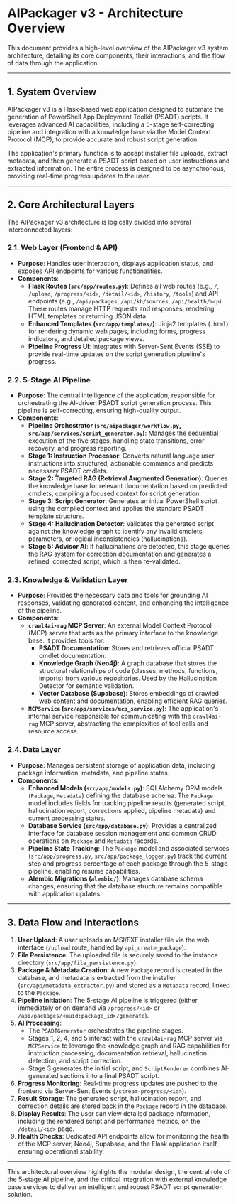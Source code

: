 # AIPackager v3 - Architecture Overview

This document provides a high-level overview of the AIPackager v3 system architecture, detailing its core components, their interactions, and the flow of data through the application.

---

## 1. System Overview

AIPackager v3 is a Flask-based web application designed to automate the generation of PowerShell App Deployment Toolkit (PSADT) scripts. It leverages advanced AI capabilities, including a 5-stage self-correcting pipeline and integration with a knowledge base via the Model Context Protocol (MCP), to provide accurate and robust script generation.

The application's primary function is to accept installer file uploads, extract metadata, and then generate a PSADT script based on user instructions and extracted information. The entire process is designed to be asynchronous, providing real-time progress updates to the user.

---

## 2. Core Architectural Layers

The AIPackager v3 architecture is logically divided into several interconnected layers:

### 2.1. Web Layer (Frontend & API)
*   **Purpose**: Handles user interaction, displays application status, and exposes API endpoints for various functionalities.
*   **Components**:
    *   **Flask Routes (`src/app/routes.py`)**: Defines all web routes (e.g., `/`, `/upload`, `/progress/<id>`, `/detail/<id>`, `/history`, `/tools`) and API endpoints (e.g., `/api/packages`, `/api/kb/sources`, `/api/health/mcp`). These routes manage HTTP requests and responses, rendering HTML templates or returning JSON data.
    *   **Enhanced Templates (`src/app/templates/`)**: Jinja2 templates (`.html`) for rendering dynamic web pages, including forms, progress indicators, and detailed package views.
    *   **Pipeline Progress UI**: Integrates with Server-Sent Events (SSE) to provide real-time updates on the script generation pipeline's progress.

### 2.2. 5-Stage AI Pipeline
*   **Purpose**: The central intelligence of the application, responsible for orchestrating the AI-driven PSADT script generation process. This pipeline is self-correcting, ensuring high-quality output.
*   **Components**:
    *   **Pipeline Orchestrator (`src/aipackager/workflow.py`, `src/app/services/script_generator.py`)**: Manages the sequential execution of the five stages, handling state transitions, error recovery, and progress reporting.
    *   **Stage 1: Instruction Processor**: Converts natural language user instructions into structured, actionable commands and predicts necessary PSADT cmdlets.
    *   **Stage 2: Targeted RAG (Retrieval Augmented Generation)**: Queries the knowledge base for relevant documentation based on predicted cmdlets, compiling a focused context for script generation.
    *   **Stage 3: Script Generator**: Generates an initial PowerShell script using the compiled context and applies the standard PSADT template structure.
    *   **Stage 4: Hallucination Detector**: Validates the generated script against the knowledge graph to identify any invalid cmdlets, parameters, or logical inconsistencies (hallucinations).
    *   **Stage 5: Advisor AI**: If hallucinations are detected, this stage queries the RAG system for correction documentation and generates a refined, corrected script, which is then re-validated.

### 2.3. Knowledge & Validation Layer
*   **Purpose**: Provides the necessary data and tools for grounding AI responses, validating generated content, and enhancing the intelligence of the pipeline.
*   **Components**:
    *   **`crawl4ai-rag` MCP Server**: An external Model Context Protocol (MCP) server that acts as the primary interface to the knowledge base. It provides tools for:
        *   **PSADT Documentation**: Stores and retrieves official PSADT cmdlet documentation.
        *   **Knowledge Graph (Neo4j)**: A graph database that stores the structural relationships of code (classes, methods, functions, imports) from various repositories. Used by the Hallucination Detector for semantic validation.
        *   **Vector Database (Supabase)**: Stores embeddings of crawled web content and documentation, enabling efficient RAG queries.
    *   **`MCPService` (`src/app/services/mcp_service.py`)**: The application's internal service responsible for communicating with the `crawl4ai-rag` MCP server, abstracting the complexities of tool calls and resource access.

### 2.4. Data Layer
*   **Purpose**: Manages persistent storage of application data, including package information, metadata, and pipeline states.
*   **Components**:
    *   **Enhanced Models (`src/app/models.py`)**: SQLAlchemy ORM models (`Package`, `Metadata`) defining the database schema. The `Package` model includes fields for tracking pipeline results (generated script, hallucination report, corrections applied, pipeline metadata) and current processing status.
    *   **Database Service (`src/app/database.py`)**: Provides a centralized interface for database session management and common CRUD operations on `Package` and `Metadata` records.
    *   **Pipeline State Tracking**: The `Package` model and associated services (`src/app/progress.py`, `src/app/package_logger.py`) track the current step and progress percentage of each package through the 5-stage pipeline, enabling resume capabilities.
    *   **Alembic Migrations (`alembic/`)**: Manages database schema changes, ensuring that the database structure remains compatible with application updates.

---

## 3. Data Flow and Interactions

1.  **User Upload**: A user uploads an MSI/EXE installer file via the web interface (`/upload` route, handled by `api_create_package`).
2.  **File Persistence**: The uploaded file is securely saved to the instance directory (`src/app/file_persistence.py`).
3.  **Package & Metadata Creation**: A new `Package` record is created in the database, and metadata is extracted from the installer (`src/app/metadata_extractor.py`) and stored as a `Metadata` record, linked to the `Package`.
4.  **Pipeline Initiation**: The 5-stage AI pipeline is triggered (either immediately or on demand via `/progress/<id>` or `/api/packages/<uuid:package_id>/generate`).
5.  **AI Processing**:
    *   The `PSADTGenerator` orchestrates the pipeline stages.
    *   Stages 1, 2, 4, and 5 interact with the `crawl4ai-rag` MCP server via `MCPService` to leverage the knowledge graph and RAG capabilities for instruction processing, documentation retrieval, hallucination detection, and script correction.
    *   Stage 3 generates the initial script, and `ScriptRenderer` combines AI-generated sections into a final PSADT script.
6.  **Progress Monitoring**: Real-time progress updates are pushed to the frontend via Server-Sent Events (`/stream-progress/<id>`).
7.  **Result Storage**: The generated script, hallucination report, and correction details are stored back in the `Package` record in the database.
8.  **Display Results**: The user can view detailed package information, including the rendered script and performance metrics, on the `/detail/<id>` page.
9.  **Health Checks**: Dedicated API endpoints allow for monitoring the health of the MCP server, Neo4j, Supabase, and the Flask application itself, ensuring operational stability.

---

This architectural overview highlights the modular design, the central role of the 5-stage AI pipeline, and the critical integration with external knowledge base services to deliver an intelligent and robust PSADT script generation solution.
